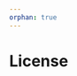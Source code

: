 ```yaml
---
orphan: true
---
```


# License

```{include} ../LICENSE

```
                                                                                                                                  